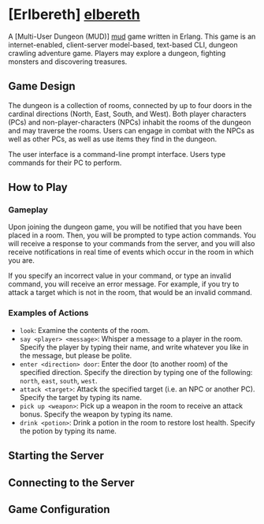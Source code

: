 ﻿# [Erlbereth] [elbereth]

A [Multi-User Dungeon (MUD)] [mud] game written in Erlang. This game is an internet-enabled, client-server model-based, text-based CLI, dungeon crawling adventure game. Players may explore a dungeon, fighting monsters and discovering treasures.

## Game Design

The dungeon is a collection of rooms, connected by up to four doors in the cardinal directions (North, East, South, and West). Both player characters (PCs) and non-player-characters (NPCs) inhabit the rooms of the dungeon and may traverse the rooms. Users can engage in combat with the NPCs as well as other PCs, as well as use items they find in the dungeon.

The user interface is a command-line prompt interface. Users type commands for their PC to perform.

## How to Play

### Gameplay

Upon joining the dungeon game, you will be notified that you have been placed in a room. Then, you will be prompted to type action commands. You will receive a response to your commands from the server, and you will also receive notifications in real time of events which occur in the room in which you are.

If you specify an incorrect value in your command, or type an invalid command, you will receive an error message. For example, if you try to attack a target which is not in the room, that would be an invalid command.

### Examples of Actions

* `look`: Examine the contents of the room.
* `say <player> <message>`: Whisper a message to a player in the room. Specify the player by typing their name, and write whatever you like in the message, but please be polite.
* `enter <direction> door`: Enter the door (to another room) of the specified direction. Specify the direction by typing one of the following: `north`, `east`, `south`, `west`.
* `attack <target>`: Attack the specified target (i.e. an NPC or another PC). Specify the target by typing its name.
* `pick up <weapon>`: Pick up a weapon in the room to receive an attack bonus. Specify the weapon by typing its name.
* `drink <potion>`: Drink a potion in the room to restore lost health. Specify the potion by typing its name.


## Starting the Server



## Connecting to the Server



## Game Configuration






[elbereth]: http://nethack.wikia.com/wiki/Elbereth
[mud]: http://en.wikipedia.org/wiki/MUD
